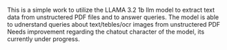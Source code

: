 This is a simple work to utilize the LLAMA 3.2 1b llm model to extract text data from unstructered PDF files and to answer queries.
The model is able to udnerstand queries about text/tebles/ocr images from unstructered PDF
Needs improvement regarding the chatout character of the model, its currently under progress.
